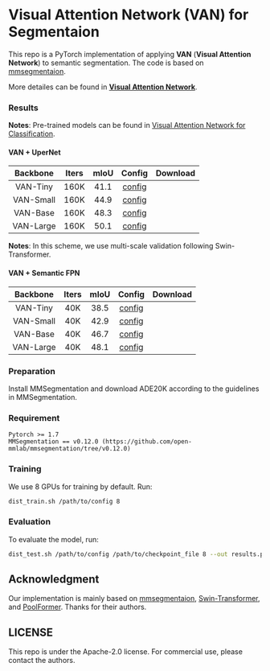# Visual Attention Network (VAN) for Segmentaion
This repo is a PyTorch implementation of applying **VAN** (**Visual Attention Network**) to semantic segmentation.
The code is based on [mmsegmentaion](https://github.com/open-mmlab/mmsegmentation/tree/v0.12.0).

More detailes can be found in [**Visual Attention Network**](https://arxiv.org/abs/2202.09741).

### Results
**Notes**: Pre-trained models can be found in [Visual Attention Network for Classification](https://github.com/Visual-Attention-Network/VAN-Classification).
#### VAN + UperNet
|    Backbone     | Iters | mIoU | Config | Download  |
| :-------------: | :-----: | :------: | :------------: | :----: |
|    VAN-Tiny     | 160K | 41.1 |  [config](https://github.com/Visual-Attention-Network/VAN-Segmentation/blob/main/configs/upernet/VAN/upernet_van_tiny_512x512_160k_ade20k.py)  |  |
|    VAN-Small    | 160K |  44.9  |  [config](https://github.com/Visual-Attention-Network/VAN-Segmentation/blob/main/configs/upernet/VAN/upernet_van_small_512x512_160k_ade20k.py)  |  |
|    VAN-Base     | 160K | 48.3   |  [config](https://github.com/Visual-Attention-Network/VAN-Segmentation/blob/main/configs/upernet/VAN/upernet_van_base_512x512_160k_ade20k.py)  |  |
|    VAN-Large    | 160K |  50.1  |  [config](https://github.com/Visual-Attention-Network/VAN-Segmentation/blob/main/configs/upernet/VAN/upernet_van_large_512x512_160k_ade20k.py)  |  |


**Notes**: In this scheme, we use multi-scale validation following Swin-Transformer.

#### VAN + Semantic FPN
|    Backbone     | Iters | mIoU | Config | Download  |
| :-------------: | :-----: | :------: | :------------: | :----: |
|    VAN-Tiny     | 40K | 38.5 |  [config](https://github.com/Visual-Attention-Network/VAN-Segmentation/blob/main/configs/sem_fpn/VAN/fpn_van_tiny_ade20k_40k.py)  |  |
|    VAN-Small    | 40K |  42.9  |  [config](https://github.com/Visual-Attention-Network/VAN-Segmentation/blob/main/configs/sem_fpn/VAN/fpn_van_small_ade20k_40k.py)  |  |
|    VAN-Base     | 40K | 46.7   |  [config](https://github.com/Visual-Attention-Network/VAN-Segmentation/blob/main/configs/sem_fpn/VAN/fpn_van_base_ade20k_40k.py)  |  |
|    VAN-Large    | 40K |  48.1  |  [config](https://github.com/Visual-Attention-Network/VAN-Segmentation/blob/main/configs/sem_fpn/VAN/fpn_van_large_ade20k_40k.py)  |  |


### Preparation
Install MMSegmentation and download ADE20K according to the guidelines in MMSegmentation.

### Requirement

```
Pytorch >= 1.7
MMSegmentation == v0.12.0 (https://github.com/open-mmlab/mmsegmentation/tree/v0.12.0)
```

### Training
We use 8 GPUs for training by default. Run:
```bash
dist_train.sh /path/to/config 8
```
### Evaluation
To evaluate the model, run:
```bash
dist_test.sh /path/to/config /path/to/checkpoint_file 8 --out results.pkl --eval mIoU
```

## Acknowledgment

Our implementation is mainly based on [mmsegmentaion](https://github.com/open-mmlab/mmsegmentation/tree/v0.12.0), [Swin-Transformer](https://github.com/SwinTransformer/Swin-Transformer-Semantic-Segmentation), and [PoolFormer](https://github.com/sail-sg/poolformer). Thanks for their authors. 

## LICENSE

This repo is under the Apache-2.0 license. For commercial use, please contact the authors.


